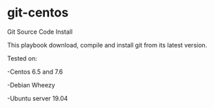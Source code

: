 git-centos
==========

Git Source Code Install

This playbook download, compile and install git from its latest version.


Tested on:

-Centos 6.5 and 7.6

-Debian Wheezy

-Ubuntu server 19.04
